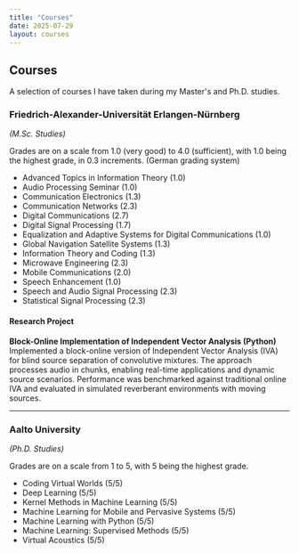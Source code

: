 ```yaml
---
title: "Courses"
date: 2025-07-29
layout: courses
---
```


## Courses

A selection of courses I have taken during my Master's and Ph.D. studies.

### Friedrich-Alexander-Universität Erlangen-Nürnberg  
*(M.Sc. Studies)*

Grades are on a scale from 1.0 (very good) to 4.0 (sufficient), with 1.0 being the highest grade, in 0.3 increments. (German grading system)

- Advanced Topics in Information Theory (1.0)  
- Audio Processing Seminar (1.0)  
- Communication Electronics (1.3)  
- Communication Networks (2.3)  
- Digital Communications (2.7)  
- Digital Signal Processing (1.7)  
- Equalization and Adaptive Systems for Digital Communications (1.0)  
- Global Navigation Satellite Systems (1.3)  
- Information Theory and Coding (1.3)  
- Microwave Engineering (2.3)  
- Mobile Communications (2.0)  
- Speech Enhancement (1.0)  
- Speech and Audio Signal Processing (2.3)  
- Statistical Signal Processing (2.3)

#### Research Project

**Block-Online Implementation of Independent Vector Analysis (Python)**  
Implemented a block-online version of Independent Vector Analysis (IVA) for blind source separation of convolutive mixtures. The approach processes audio in chunks, enabling real-time applications and dynamic source scenarios. Performance was benchmarked against traditional online IVA and evaluated in simulated reverberant environments with moving sources.

---

### Aalto University  
*(Ph.D. Studies)*

Grades are on a scale from 1 to 5, with 5 being the highest grade.

- Coding Virtual Worlds (5/5)  
- Deep Learning (5/5)  
- Kernel Methods in Machine Learning (5/5)  
- Machine Learning for Mobile and Pervasive Systems (5/5)  
- Machine Learning with Python (5/5)  
- Machine Learning: Supervised Methods (5/5)  
- Virtual Acoustics (5/5)
